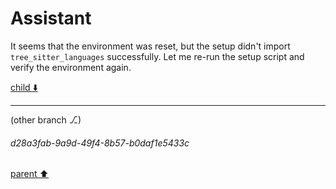 # Assistant

It seems that the environment was reset, but the setup didn't import `tree_sitter_languages` successfully. Let me re-run the setup script and verify the environment again.

[child ⬇️](#d28a3fab-9a9d-49f4-8b57-b0daf1e5433c)

---

(other branch ⎇)
###### d28a3fab-9a9d-49f4-8b57-b0daf1e5433c
[parent ⬆️](#c38dc286-8f98-4527-ac52-32fdcf6a08e5)
